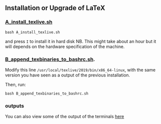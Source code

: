 Installation or Upgrade of LaTeX
---

### [A_install_texlive.sh](installation/A_install_texlive.sh)

```
bash A_install_texlive.sh
```
and press `I` to install it in hard disk
NB. This might take about an hour but it will depends on the hardware specification of the machine.


### [B_append_texbinaries_to_bashrc.sh](installation/B_append_texbins_to_bashrc.sh).
Modify this line `/usr/local/texlive/2019/bin/x86_64-linux`, 
with the same version you have seen as a output of the previous installation.

Then, run:
```
bash B_append_texbinaries_to_bashrc.sh
```

### outputs

You can also view some of the output of the terminals
[here](installation/outputs.md)

